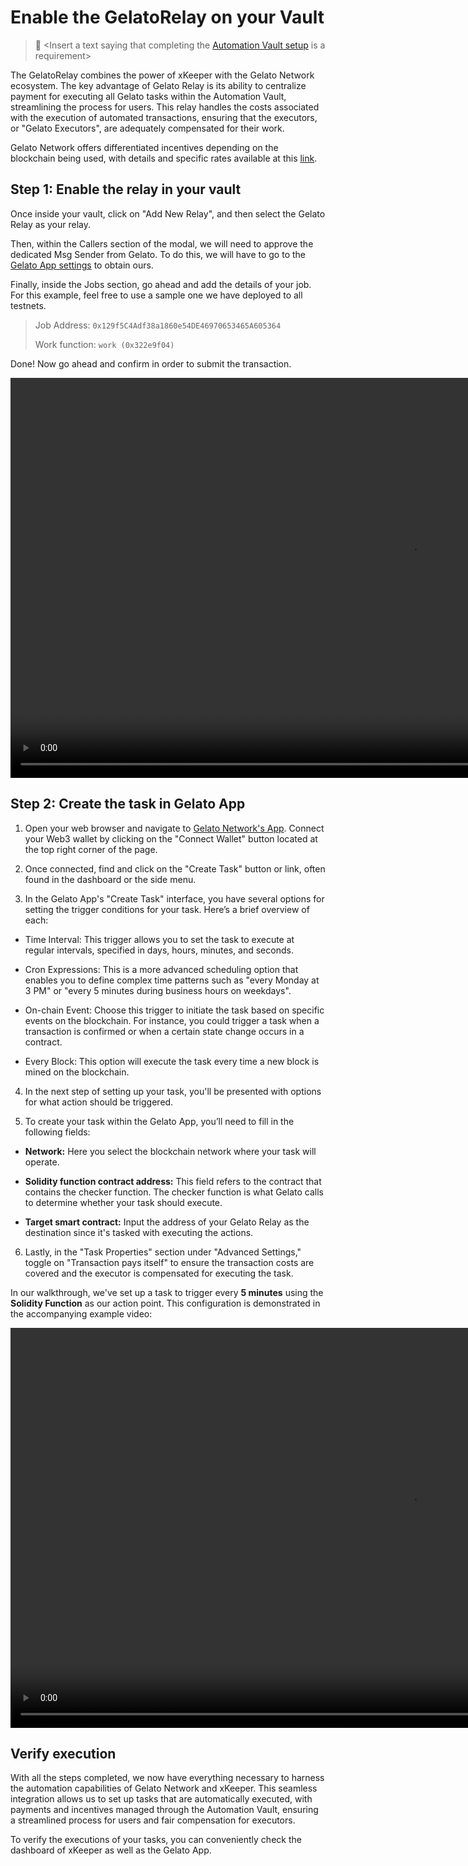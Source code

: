 # Enable the GelatoRelay on your Vault

> 🚧 <Insert a text saying that completing the [Automation Vault setup](./automation_vault.md) is a requirement>

The GelatoRelay combines the power of xKeeper with the Gelato Network ecosystem. The key advantage of Gelato Relay is its ability to centralize payment for executing all Gelato tasks within the Automation Vault, streamlining the process for users. This relay handles the costs associated with the execution of automated transactions, ensuring that the executors, or "Gelato Executors", are adequately compensated for their work.

Gelato Network offers differentiated incentives depending on the blockchain being used, with details and specific rates available at this [link](https://docs.gelato.network/web3-services/vrf/pricing-and-rate-limits#transaction-charges).

## Step 1: Enable the relay in your vault

Once inside your vault, click on "Add New Relay", and then select the Gelato Relay as your relay.

Then, within the Callers section of the modal, we will need to approve the dedicated Msg Sender from Gelato. To do this, we will have to go to the [Gelato App settings](https://app.gelato.network/settings) to obtain ours.

Finally, inside the Jobs section, go ahead and add the details of your job. For this example, feel free to use a sample one we have deployed to all testnets.

> Job Address: `0x129f5C4Adf38a1860e54DE46970653465A605364`
>
> Work function: `work (0x322e9f04)`

Done! Now go ahead and confirm in order to submit the transaction.

<video controls width="1280">
  <source src="../../media/how-to/gelato_relay/setup.mp4" type="video/mp4">
  <source src="../../media/how-to/gelato_relay/setup.webm" type="video/webm">
  Your browser does not support the video tag.
</video>

## Step 2: Create the task in Gelato App

1. Open your web browser and navigate to [Gelato Network's App](https://app.gelato.network/settings).
   Connect your Web3 wallet by clicking on the "Connect Wallet" button located at the top right corner of the page.

2. Once connected, find and click on the "Create Task" button or link, often found in the dashboard or the side menu.

3. In the Gelato App's "Create Task" interface, you have several options for setting the trigger conditions for your task. Here’s a brief overview of each:

- Time Interval: This trigger allows you to set the task to execute at regular intervals, specified in days, hours, minutes, and seconds.

- Cron Expressions: This is a more advanced scheduling option that enables you to define complex time patterns such as "every Monday at 3 PM" or "every 5 minutes during business hours on weekdays".

- On-chain Event: Choose this trigger to initiate the task based on specific events on the blockchain. For instance, you could trigger a task when a transaction is confirmed or when a certain state change occurs in a contract.

- Every Block: This option will execute the task every time a new block is mined on the blockchain.

4. In the next step of setting up your task, you'll be presented with options for what action should be triggered.

5. To create your task within the Gelato App, you’ll need to fill in the following fields:

- **Network:** Here you select the blockchain network where your task will operate.

- **Solidity function contract address:** This field refers to the contract that contains the checker function. The checker function is what Gelato calls to determine whether your task should execute.

- **Target smart contract:** Input the address of your Gelato Relay as the destination since it's tasked with executing the actions.

6. Lastly, in the "Task Properties" section under "Advanced Settings," toggle on "Transaction pays itself" to ensure the transaction costs are covered and the executor is compensated for executing the task.

In our walkthrough, we've set up a task to trigger every **5 minutes** using the **Solidity Function** as our action point. This configuration is demonstrated in the accompanying example video:

<video controls width="1280">
  <source src="../../media/how-to/gelato_task/setup.mp4" type="video/mp4">
  <source src="../../media/how-to/gelato_task/setup.webm" type="video/webm">
  Your browser does not support the video tag.
</video>

## Verify execution

With all the steps completed, we now have everything necessary to harness the automation capabilities of Gelato Network and xKeeper. This seamless integration allows us to set up tasks that are automatically executed, with payments and incentives managed through the Automation Vault, ensuring a streamlined process for users and fair compensation for executors.

To verify the executions of your tasks, you can conveniently check the dashboard of xKeeper as well as the Gelato App.
